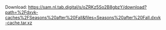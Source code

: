 Download: https://sam.nl.tab.digital/s/oZRKz5So2B8gbzY/download?path=%2Fdxvk-caches%2FSeasons%20after%20Fall&files=Seasons%20after%20Fall.dxvk-cache.tar.xz
